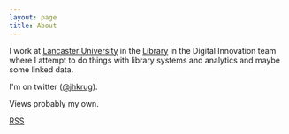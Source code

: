 ```yaml
---
layout: page
title: About
---
```


I work at [Lancaster University](http://www.lancaster.ac.uk)
in the [Library](http://lancaster.ac.uk/library) in the Digital Innovation
team where I attempt to do things with library systems and analytics
and maybe some linked data. 

I'm on twitter ([@jhkrug](https://twitter.com/jhkrug)).

Views probably my own. 

<a href="/atom.xml">RSS</a>


